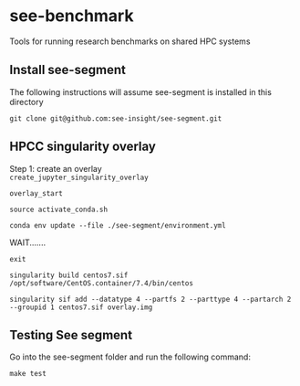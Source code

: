 # see-benchmark
Tools for running research benchmarks on shared HPC systems

## Install see-segment
The following instructions will assume see-segment is installed in this directory

```git clone git@github.com:see-insight/see-segment.git```

## HPCC singularity overlay

Step 1: create an overlay  
```create_jupyter_singularity_overlay```
  
```overlay_start```
  
```source activate_conda.sh```

```conda env update --file ./see-segment/environment.yml```

WAIT.......

```exit```

```singularity build centos7.sif /opt/software/CentOS.container/7.4/bin/centos```

```singularity sif add --datatype 4 --partfs 2 --parttype 4 --partarch 2 --groupid 1 centos7.sif overlay.img```

## Testing See segment
Go into the see-segment folder and run the following command:

```make test```




 
